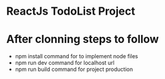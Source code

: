 # ReactJs TodoList Project
# After clonning steps to follow
  - npm install command for to implement node files
  - npm run dev command for localhost url
  - npm run build command for project production

